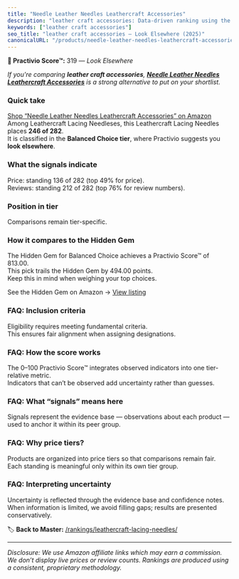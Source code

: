 ```yaml
---
title: "Needle Leather Needles Leathercraft Accessories"
description: "leather craft accessories: Data-driven ranking using the Practivio Score™. Positioned by quality, value, demand, findability, momentum."
keywords: ["leather craft accessories"]
seo_title: "leather craft accessories — Look Elsewhere (2025)"
canonicalURL: "/products/needle-leather-needles-leathercraft-accessories-B0D3XF3RBS/"
---
```


**🚫 Practivio Score™:** 319 — _Look Elsewhere_


*If you're comparing **leather craft accessories**, **[Needle Leather Needles Leathercraft Accessories](https://www.amazon.com/dp/B0D3XF3RBS?tag=practivio-20)** is a strong alternative to put on your shortlist.*
### Quick take
[Shop “Needle Leather Needles Leathercraft Accessories” on Amazon](https://www.amazon.com/dp/B0D3XF3RBS?tag=practivio-20)
Among Leathercraft Lacing Needleses, this Leathercraft Lacing Needles places **246 of 282**.  
It is classified in the **Balanced Choice tier**, where Practivio suggests you **look elsewhere**.

### What the signals indicate
Price: standing 136 of 282 (top 49% for price).  
Reviews: standing 212 of 282 (top 76% for review numbers).  

### Position in tier
Comparisons remain tier-specific.

### How it compares to the Hidden Gem
The Hidden Gem for Balanced Choice achieves a Practivio Score™ of 813.00.  
This pick trails the Hidden Gem by 494.00 points.  
Keep this in mind when weighing your top choices.  

See the Hidden Gem on Amazon → [View listing](https://www.amazon.com/dp/B0894S496F?tag=practivio-20)

### FAQ: Inclusion criteria
Eligibility requires meeting fundamental criteria.  
This ensures fair alignment when assigning designations.

### FAQ: How the score works
The 0–100 Practivio Score™ integrates observed indicators into one tier-relative metric.  
Indicators that can’t be observed add uncertainty rather than guesses.

### FAQ: What “signals” means here
Signals represent the evidence base — observations about each product — used to anchor it within its peer group.

### FAQ: Why price tiers?
Products are organized into price tiers so that comparisons remain fair.  
Each standing is meaningful only within its own tier group.

### FAQ: Interpreting uncertainty
Uncertainty is reflected through the evidence base and confidence notes.  
When information is limited, we avoid filling gaps; results are presented conservatively.


🏷️ **Back to Master:** [/rankings/leathercraft-lacing-needles/](/rankings/leathercraft-lacing-needles/)

---
_Disclosure: We use Amazon affiliate links which may earn a commission. We don’t display live prices or review counts. Rankings are produced using a consistent, proprietary methodology._
